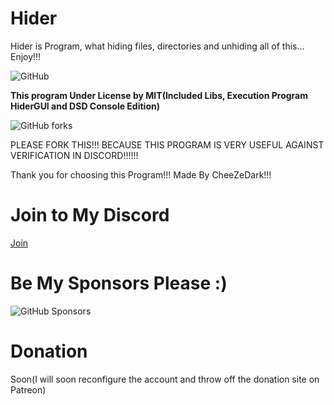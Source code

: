 # Hider
Hider is Program, what hiding files, directories and unhiding all of this... Enjoy!!! 

![GitHub](https://img.shields.io/github/license/CheeZeDark/Hider?color=red&label=LICENSE&logo=github&logoColor=red&style=for-the-badge)

**This program Under License by MIT(Included Libs, Execution Program HiderGUI and DSD Console Edition)**

![GitHub forks](https://img.shields.io/github/forks/CheeZeDark/Hider?color=82B96C&label=Forks&logo=github&logoColor=CE46A6)

PLEASE FORK THIS!!! BECAUSE THIS PROGRAM IS VERY USEFUL AGAINST VERIFICATION IN DISCORD!!!!!!

Thank you for choosing this Program!!! Made By CheeZeDark!!!

# Join to My Discord

[Join](https://discord.gg/BK9QWWynpd)

# Be My Sponsors Please :)

![GitHub Sponsors](https://img.shields.io/github/sponsors/CheeZeDark?color=red&label=SPONSORS&logo=github&logoColor=81BD53&style=for-the-badge)

# Donation

Soon(I will soon reconfigure the account and throw off the donation site on Patreon)
